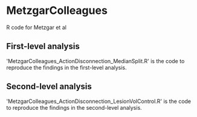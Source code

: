 # MetzgarColleagues
R code for Metzgar et al

## First-level analysis ##
'MetzgarColleagues_ActionDisconnection_MedianSplit.R' is the code to reproduce the findings in the first-level analysis. 

## Second-level analysis ##
'MetzgarColleagues_ActionDisconnection_LesionVolControl.R' is the code to reproduce the findings in the second-level analysis.
